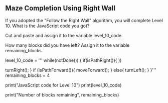 ## Maze Completion Using Right Wall
If you adopted the "Follow the Right Wall" algorithm, you will complete Level 10. 
What is the JavaScript code you got? 

Cut and paste and assign it to the variable level_10_code.

How many blocks did you have left? 
Assign it to the variable remaining_blocks.




level_10_code = '''
while(notDone())
{
if(isPathRight()){ ))

  turnRight();
}
if (isPathForward()){
  moveForward();
  }
  else{
  turnLeft();
  }
  }'''
remaining_blocks = 4 

print("JavaScript code for Level 10")
print(level_10_code)

print("Number of blocks remaining", remaining_blocks)
